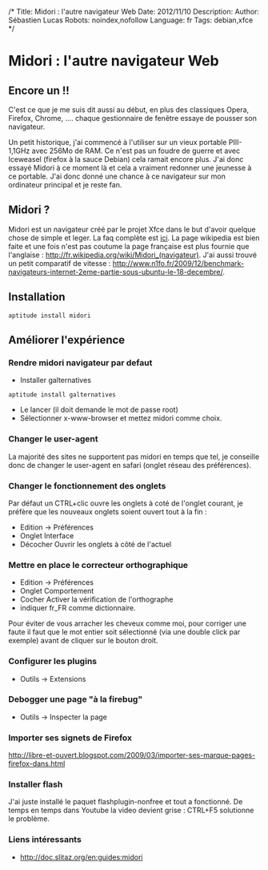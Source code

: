 /*
Title: Midori : l'autre navigateur Web
Date: 2012/11/10
Description: 
Author: Sébastien Lucas
Robots: noindex,nofollow
Language: fr
Tags: debian,xfce
*/
# Midori : l'autre navigateur Web

## Encore un !!
C'est ce que je me suis dit aussi au début, en plus des classiques Opera, Firefox, Chrome, .... chaque gestionnaire de fenêtre essaye de pousser son navigateur. 

Un petit historique, j'ai commencé à l'utiliser sur un vieux portable PIII-1,1GHz avec 256Mo de RAM. Ce n'est pas un foudre de guerre et avec Iceweasel (firefox à la sauce Debian) cela ramait encore plus. J'ai donc essayé Midori à ce moment là et cela a vraiment redonner une jeunesse à ce portable. J'ai donc donné une chance à ce navigateur sur mon ordinateur principal et je reste fan.

## Midori ?

Midori est un navigateur créé par le projet Xfce dans le but d'avoir quelque chose de simple et leger. La faq complète est [ici](http://wiki.xfce.org/midori/faq). La page wikipedia est bien faite et une fois n'est pas coutume la page française est plus fournie que l'anglaise : http://fr.wikipedia.org/wiki/Midori_(navigateur). J'ai aussi trouvé un petit comparatif de vitesse : http://www.n1fo.fr/2009/12/benchmark-navigateurs-internet-2eme-partie-sous-ubuntu-le-18-decembre/.

## Installation

```
aptitude install midori
```

## Améliorer l'expérience

### Rendre midori navigateur par defaut

*	Installer galternatives

```
aptitude install galternatives
```

*	Le lancer (il doit demande le mot de passe root)
*	Sélectionner x-www-browser et mettez midori comme choix.

### Changer le user-agent

La majorité des sites ne supportent pas midori en temps que tel, je conseille donc de changer le user-agent en safari (onglet réseau des préférences).

### Changer le fonctionnement des onglets

Par défaut un CTRL+clic ouvre les onglets à coté de l'onglet courant, je préfère que les nouveaux onglets soient ouvert tout à la fin :

*	Edition -> Préférences
*	Onglet Interface
*	Décocher Ouvrir les onglets à côté de l'actuel 

### Mettre en place le correcteur orthographique

*	Edition -> Préférences
*	Onglet Comportement
*	Cocher Activer la vérification de l'orthographe
*	indiquer fr_FR comme dictionnaire.

Pour éviter de vous arracher les cheveux comme moi, pour corriger une faute il faut que le mot entier soit sélectionné (via une double click par exemple) avant de cliquer sur le bouton droit.

### Configurer les plugins

*	Outils -> Extensions

### Debogger une page "à la firebug"

*	Outils -> Inspecter la page

### Importer ses signets de Firefox

http://libre-et-ouvert.blogspot.com/2009/03/importer-ses-marque-pages-firefox-dans.html

### Installer flash

J'ai juste installé le paquet flashplugin-nonfree et tout a fonctionné.
De temps en temps dans Youtube la video devient grise : CTRL+F5 solutionne le problème.

### Liens intéressants

*	http://doc.slitaz.org/en:guides:midori

